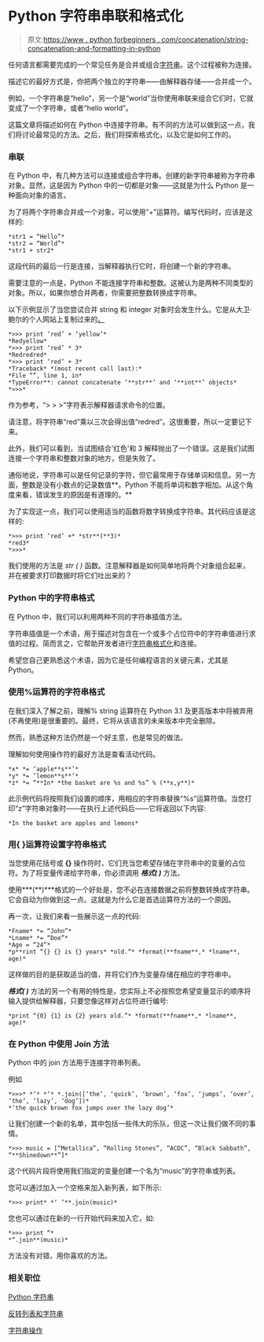 # Python 字符串串联和格式化

> 原文:[https://www . python forbeginners . com/concatenation/string-concatenation-and-formatting-in-python](https://www.pythonforbeginners.com/concatenation/string-concatenation-and-formatting-in-python)

任何语言都需要完成的一个常见任务是合并或组合[字符串](https://www.pythonforbeginners.com/basics/strings)。这个过程被称为连接。

描述它的最好方式是，你把两个独立的字符串——由解释器存储——合并成一个。

例如，一个字符串是“hello”，另一个是“world”当你使用串联来组合它们时，它就变成了一个字符串，或者“hello world”。

这篇文章将描述如何在 Python 中连接字符串。有不同的方法可以做到这一点，我们将讨论最常见的方法。之后，我们将探索格式化，以及它是如何工作的。

### 串联

在 Python 中，有几种方法可以连接或组合字符串。创建的新字符串被称为字符串对象。显然，这是因为 Python 中的一切都是对象——这就是为什么 Python 是一种面向对象的语言。

为了将两个字符串合并成一个对象，可以使用“+”运算符。编写代码时，应该是这样的:

```
*str1 = “Hello”*
*str2 = “World”*
*str1 + str2*
```

这段代码的最后一行是连接，当解释器执行它时，将创建一个新的字符串。

需要注意的一点是，Python 不能连接字符串和整数。这被认为是两种不同类型的对象。所以，如果你想合并两者，你需要把整数转换成字符串。

以下示例显示了当您尝试合并 string 和 integer 对象时会发生什么。它是从大卫·鲍尔的个人网站上复制过来的[。](http://davidbau.com/python/slides/slide6.html)

```
*>>> print ‘red’ + ‘yellow’*
*Redyellow*
*>>> print ‘red’ * 3*
*Redredred*
*>>> print ‘red’ + 3*
*Traceback* *(most recent call last):*
*File “”, line 1, in*
*TypeError**: cannot concatenate ‘**str**’ and ‘**int**’ objects*
*>>>*
```

作为参考，“> > >”字符表示解释器请求命令的位置。

请注意，将字符串“red”乘以三次会得出值“redred”。这很重要，所以一定要记下来。

此外，我们可以看到，当试图结合'红色'和 3 解释抛出了一个错误。这是我们试图连接一个字符串和整数对象的地方，但是失败了。

通俗地说，字符串可以是任何记录的字符，但它最常用于存储单词和信息。另一方面，整数是没有小数点的记录数值**。Python 不能将单词和数字相加。从这个角度来看，错误发生的原因是有道理的。**

为了实现这一点，我们可以使用适当的函数将数字转换成字符串。其代码应该是这样的:

```
*>>> print ‘red’ +* *str**(**3)*
*red3*
*>>>*
```

我们使用的方法是 *str* *(* *)* 函数。注意解释器是如何简单地将两个对象组合起来，并在被要求打印数据时将它们吐出来的？

### Python 中的字符串格式

在 Python 中，我们可以利用两种不同的字符串插值方法。

字符串插值是一个术语，用于描述对包含在一个或多个占位符中的字符串值进行求值的过程。简而言之，它帮助开发者进行[字符串格式化](https://www.pythonforbeginners.com/basics/strings-formatting)和连接。

希望您自己更熟悉这个术语，因为它是任何编程语言的关键元素，尤其是 Python。

### 使用%运算符的字符串格式

在我们深入了解之前，理解% string 运算符在 Python 3.1 及更高版本中将被弃用(不再使用)是很重要的。最终，它将从该语言的未来版本中完全删除。

然而，熟悉这种方法仍然是一个好主意，也是常见的做法。

理解如何使用操作符的最好方法是查看活动代码。

```
*x* *= ‘apple**s**’*
*y* *= ‘lemon**s**’*
*z* *= “**In* *the basket are %s and %s” % (**x,y**)*
```

此示例代码将按照我们设置的顺序，用相应的字符串替换“%s”运算符值。当您打印“z”字符串对象时——在执行上述代码后——它将返回以下内容:

```
*In the basket are apples and lemons*
```

### 用{ }运算符设置字符串格式

当您使用花括号或 **{}** 操作符时，它们充当您希望存储在字符串中的变量的占位符。为了将变量传递给字符串，你必须调用 ***格式(* *)*** 方法。

使用***(**)***格式的一个好处是，您不必在连接数据之前将整数转换成字符串。它会自动为你做到这一点。这就是为什么它是首选运算符方法的一个原因。

再一次，让我们来看一些展示这一点的代码:

```
*Fname* *= “John”*
*Lname* *= “Doe”*
*Age = “24”* 
*p**rint “{} {} is {} years* *old.“* *format(**fname**,* *lname**, age)*
```

这样做的目的是获取适当的值，并将它们作为变量存储在相应的字符串中。

***格式(* *)*** 方法的另一个有用的特性是，您实际上不必按照您希望变量显示的顺序将输入提供给解释器，只要您像这样对占位符进行编号:

```
*print “{0} {1} is {2} years old.”* *format(**fname**,* *lname**, age)*
```

### 在 Python 中使用 Join 方法

Python 中的 join 方法用于连接字符串列表。

例如

```
*>>>* *‘* *‘* *.join([‘the’, ‘quick’, ‘brown’, ‘fox’, ‘jumps’, ‘over’, ‘the’, ‘lazy’, ‘dog’])*
*‘the quick brown fox jumps over the lazy dog’*
```

让我们创建一个新的名单，其中包括一些伟大的乐队，但这一次让我们做不同的事情。

```
*>>> music = [“Metallica”, “Rolling Stones”, “ACDC”, “Black Sabbath”, “**Shinedown**”]*
```

这个代码片段将使用我们指定的变量创建一个名为“music”的字符串或列表。

您可以通过加入一个空格来加入新列表，如下所示:

```
*>>> print* *‘ ’**.join(music)*
```

您也可以通过在新的一行开始代码来加入它，如:

```
*>>> print “*
*“.join**(music)*
```

方法没有对错，用你喜欢的方法。

### 相关职位

[Python 字符串](https://www.pythonforbeginners.com/basics/strings)

[反转列表和字符串](https://www.pythonforbeginners.com/code-snippets-source-code/reverse-loop-on-a-list)

[字符串操作](https://www.pythonforbeginners.com/basics/string-manipulation-in-python)